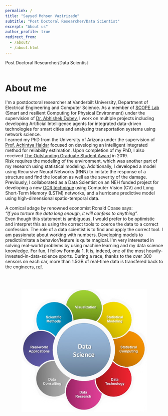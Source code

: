 ```yaml
---
permalink: /
title: "Sayyed Mohsen Vazirizade"
subtitle: "Post Doctoral Researcher/Data Scientist"
excerpt: "About us"
author_profile: true
redirect_from: 
  - /about/
  - /about.html
---
```


Post Doctoral Researcher/Data Scientist
<br/><br/>

About me
======
I'm a postdoctoral researcher at Vanderbilt University, Department of Electrical Engineering and Computer Science. As a member of [SCOPE Lab](https://scopelab.ai/) (Smart and resilient Computing for Physical Environment) under the supervision of [Dr. Abhishek Dubey](https://engineering.vanderbilt.edu/bio/abhishek-dubey),
I work on multiple projects including developing Artificial Intelligence agents for integrated data-driven technologies for smart cities and analyzing transportation systems using network science.  
I earned my PhD from the University of Arizona under the supervision of [Prof. Achintya Haldar](https://caem.engineering.arizona.edu/faculty-staff/faculty/achintya-haldar) 
focused on developing an intelligent integrated method for reliability estimation. Upon completion of my PhD, I also received [The Outstanding Graduate Student Award](https://news.engineering.arizona.edu/news/college-celebrates-fall-2019-standout-students) in 2019.  
Risk requires the modeling of the environment, which was another part of my research using statistical modeling. Additionally, I developed a model using Recursive Neural Networks (RNN) to imitate the response of a structure and find the location as well as the severity of the damage. Previously, I collaborated as a Data Scientist on an NEH funded project for developing a new [OCR technique](https://www.youtube.com/channel/UCcq2ciH_Eb0rDckJmS_p-XQ) using Computer Vision (CV) and Long Short-Term Memory (LSTM) networks, and a hurricane predictive model using high-dimensional spatio-temporal data.  

A comical adage by renowned economist Ronald Coase says:  
<em>“If you torture the data long enough, it will confess to anything”.</em>  
Even though this statement is ambiguous, I would prefer to be optimistic and interpret this as using the correct tools to coerce the data to a correct confession.
The role of a data scientist is to find and apply the correct tool. I am passionate about working with numbers. Developing models to predict/imitate a behavior/feature is quite magical. I'm very interested in solving real-world problems by using machine learning and my data science knowledge. 
For fun, I follow Formula 1. It is, indeed, one of the most heavily-invested-in-data-science sports. During a race, thanks to the over 300 sensors on each car, more than 1.5GB of real-time data is transfered back to the engineers, [ref](https://www.mclaren.com/applied/blog/brain-of-an-f1-car-mclaren-ecu/#:~:text=With%20help%20from%20over%20300,over%20750%20million%20data%20points.). 
  
<br/><br/>  
  
  

<p align="center">
<img src='/images/datascience.png' width='400'>
</p>